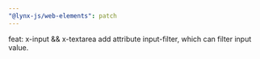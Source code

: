 ```yaml
---
"@lynx-js/web-elements": patch
---
```


feat: x-input && x-textarea add attribute input-filter, which can filter input value.
